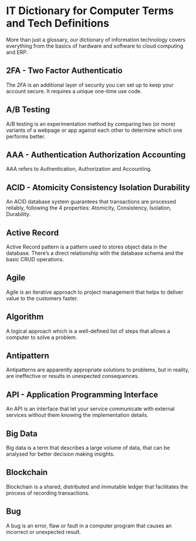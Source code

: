# IT Dictionary for Computer Terms and Tech Definitions  
More than just a glossary, our dictionary of information technology covers everything from the basics of hardware and software to cloud computing and ERP.  
## 2FA - Two Factor Authenticatio  
The 2FA is an additional layer of security you can set up to keep your account secure. It requires a unique one-time use code.
## A/B Testing
A/B testing is an experimentation method by comparing two (or more) variants of a webpage or app against each other to determine which one performs better.
## AAA - Authentication Authorization Accounting   
AAA refers to Authentication, Authorization and Accounting.
## ACID - Atomicity Consistency Isolation Durability
An ACID database system guarantees that transactions are processed reliably, following the 4 properties: Atomicity, Consistency, Isolation, Durability.
## Active Record
Active Record pattern is a pattern used to stores object data in the database. There’s a direct relationship with the database schema and the basic CRUD operations.
## Agile
Agile is an iterative approach to project management that helps to deliver value to the customers faster.
## Algorithm
A logical approach which is a well-defined list of steps that allows a computer to solve a problem.
## Antipattern
Antipatterns are apparently appropriate solutions to problems, but in reality, are ineffective or results in unexpected consequences.
## API - Application Programming Interface
An API is an interface that let your service communicate with external services without them knowing the implementation details.
## Big Data
Big data is a term that describes a large volume of data, that can be analysed for better decision making insights.
## Blockchain
Blockchain is a shared, distributed and immutable ledger that facilitates the process of recording transactions.
## Bug
A bug is an error, flaw or fault in a computer program that causes an incorrect or unexpected result.